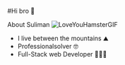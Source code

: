 
 #Hi bro 🤙

About Suliman ![LoveYouHamsterGIF](https://github.com/S0x7E2/S0x7E2/assets/65790722/5de36a38-14ac-46bb-9e2d-9c9300223326)


- I live between the mountains ⛰️
- Professionalsolver 🤓
- Full-Stack web Developer 👨🏻‍💻







